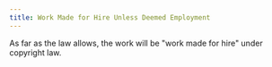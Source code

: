 ```yaml
---
title: Work Made for Hire Unless Deemed Employment
---
```


As far as the law allows, the work will be "work made for hire" under copyright law.
